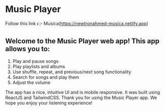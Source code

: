 # Music Player
Follow this link :point_right: Musica(https://newtronahmed-musica.netlify.app)

## Welcome to the Music Player web app! This app allows you to:
1. Play and pause songs
2. Play playlists and albums
3. Use shuffle, repeat, and previous/next song functionality
4. Search for songs and play them
5. Adjust the volume

The app has a nice, intuitive UI and is mobile responsive. It was built using ReactJS and TailwindCSS.
Thank you for using the Music Player app. We hope you enjoy your listening experience!
